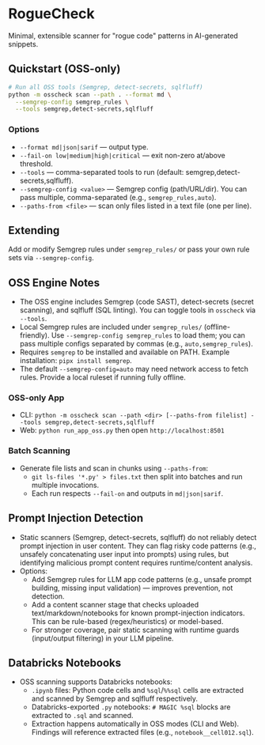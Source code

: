 # RogueCheck

Minimal, extensible scanner for "rogue code" patterns in AI-generated snippets.

## Quickstart (OSS-only)
```bash
# Run all OSS tools (Semgrep, detect-secrets, sqlfluff)
python -m osscheck scan --path . --format md \
  --semgrep-config semgrep_rules \
  --tools semgrep,detect-secrets,sqlfluff
```

### Options

* `--format md|json|sarif` — output type.
* `--fail-on low|medium|high|critical` — exit non-zero at/above threshold.
* `--tools` — comma-separated tools to run (default: semgrep,detect-secrets,sqlfluff).
* `--semgrep-config <value>` — Semgrep config (path/URL/dir). You can pass multiple, comma-separated (e.g., `semgrep_rules,auto`).
* `--paths-from <file>` — scan only files listed in a text file (one per line).

## Extending

Add or modify Semgrep rules under `semgrep_rules/` or pass your own rule sets via `--semgrep-config`.

## OSS Engine Notes

- The OSS engine includes Semgrep (code SAST), detect-secrets (secret scanning), and sqlfluff (SQL linting). You can toggle tools in `osscheck` via `--tools`.
- Local Semgrep rules are included under `semgrep_rules/` (offline-friendly). Use `--semgrep-config semgrep_rules` to load them; you can pass multiple configs separated by commas (e.g., `auto,semgrep_rules`).
- Requires `semgrep` to be installed and available on PATH. Example installation: `pipx install semgrep`.
- The default `--semgrep-config=auto` may need network access to fetch rules. Provide a local ruleset if running fully offline.

### OSS-only App

- CLI: `python -m osscheck scan --path <dir> [--paths-from filelist] --tools semgrep,detect-secrets,sqlfluff`
- Web: `python run_app_oss.py` then open `http://localhost:8501`

### Batch Scanning

- Generate file lists and scan in chunks using `--paths-from`:
  - `git ls-files '*.py' > files.txt` then split into batches and run multiple invocations.
  - Each run respects `--fail-on` and outputs in `md|json|sarif`.

## Prompt Injection Detection

- Static scanners (Semgrep, detect-secrets, sqlfluff) do not reliably detect prompt injection in user content. They can flag risky code patterns (e.g., unsafely concatenating user input into prompts) using rules, but identifying malicious prompt content requires runtime/content analysis.
- Options:
  - Add Semgrep rules for LLM app code patterns (e.g., unsafe prompt building, missing input validation) — improves prevention, not detection.
  - Add a content scanner stage that checks uploaded text/markdown/notebooks for known prompt-injection indicators. This can be rule-based (regex/heuristics) or model-based.
  - For stronger coverage, pair static scanning with runtime guards (input/output filtering) in your LLM pipeline.

## Databricks Notebooks

- OSS scanning supports Databricks notebooks:
  - `.ipynb` files: Python code cells and `%sql`/`%%sql` cells are extracted and scanned by Semgrep and sqlfluff respectively.
  - Databricks-exported `.py` notebooks: `# MAGIC %sql` blocks are extracted to `.sql` and scanned.
  - Extraction happens automatically in OSS modes (CLI and Web). Findings will reference extracted files (e.g., `notebook__cell012.sql`).
